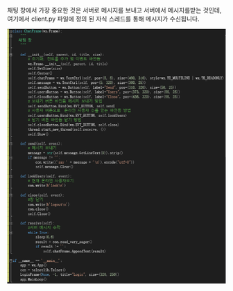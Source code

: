 채팅 창에서 가장 중요한 것은 서버로 메시지를 보내고 서버에서 메시지를받는 것인데, 
여기에서 client.py 파일에 정의 된 자식 스레드를 통해 메시지가 수신됩니다.

![image](https://github.com/halikes/ERICA-ZZChatingRoom/blob/master/%E4%BB%A3%E7%A0%819.png)
